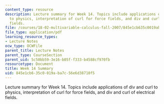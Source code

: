 ```yaml
---
content_type: resource
description: Lecture summary for Week 14. Topics include applications of div and curl
  to physics, interpretation of curl for force fields, and div and curl of electrical
  fields.
file: /courses/18-02-multivariable-calculus-fall-2007/845e1cb635c0019aba7c56e6d38710f5_lec_week14.pdf
file_type: application/pdf
learning_resource_types:
- Lecture Notes
ocw_type: OCWFile
parent_title: Lecture Notes
parent_type: CourseSection
parent_uid: 5c50bb59-3e16-b05f-f333-b4588cf970fb
resourcetype: Document
title: Week 14 Summary
uid: 845e1cb6-35c0-019a-ba7c-56e6d38710f5
---
```

Lecture summary for Week 14. Topics include applications of div and curl to physics, interpretation of curl for force fields, and div and curl of electrical fields.

